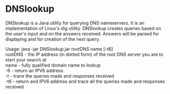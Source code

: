 # DNSlookup

DNSlookup is a Java utility for querying DNS nameservers. It is an implementation of Linux's dig utility. DNSlookup creates queries based on the user's input and on the answers received. Answers will be parsed for displaying and for creation of the next query.

Usage: java -jar DNSlookup.jar rootDNS name [-t6]<br />
rootDNS - the IP address (in dotted form) of the root DNS server you are to start your search at<br />
name    - fully qualified domain name to lookup<br />
-6      - return an IPV6 address<br />
-t      - trace the queries made and responses received<br />
-t6     - return and IPV6 address and trace all the queries made and responses received.<br />
